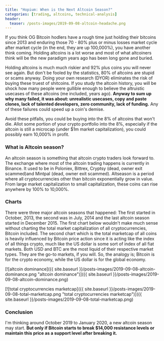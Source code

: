 ```yaml
---
title: "Hopium: When is the Next Altcoin Season?"
categories: [trading, altcoins, technical-analysis]
header:
  teaser: /posts-images/2019-09-08-altcoin-headache.png
---
```


If you think OG Bitcoin hodlers have a rough time just holding their bitcoins since 2013 and enduring those 70 - 80% plus or minus losses market cycle after
market cycle (in the end, they are up 100,000%), you have another think coming. Holding altcoins is a lot worse and most of what altcoiners think will be 
the new paradigm years ago has been long gone and buried. 

Holding altcoins is much much riskier and 92% plus coins you will never see again. But don't be fooled by the statistics, 80% of altcoins are stupid or scams anyway.
Doing your own research (DYOR) eliminates the risk of buying these truest of shitcoins. If you study the altcoin history, you will be shock how many people
were gullible enough to believe the altruistic usecases of these altcoins (me included, years ago). **Anyway to sum up why many failed, it was about: unrealistic
usecases, copy and paste clones, lack of talented developers, zero community, lack of funding.** Any of these failures could speed up a coin's demise.

Avoid these pitfalls, you could be buying into the 8% of altcoins that won't die. Allot some portion of your crypto portfolio into the 8%, especially if the 
altcoin is still a microcap (under $1m market capitalization), you could possibly earn 10,000% in profit.

### What is Altcoin season?

An altcoin season is something that altcoin crypto traders look forward to. The exchange where most of the altcoin trading happens is currently in Binance. 
It used to be in Poloniex, Bittrex, Cryptsy (dead, owner exit scammed)and Mintpal (dead, owner exit scammed). Altseason is a period where all cryptocurrencies
other than bitcoin exponentially grow in value. From large market capitalization to small capitalization, these coins can rise anywhere by 100% to 10,000%.

### Charts

There were three major altcoin seasons that happened: The first started in October, 2013, the second was in July, 2014 and the last altcoin season started in
December 2015. The first chart below wouldn't make much sense without charting the total market capitalization of all cryptocurrencies, Bitcoin included.
The second chart which is the total marketcap of all coins is heavily influenced by Bitcoin price action since it is acting like the index of all things 
crypto, much like the US dollar is some sort of index of all fiat markets. Both USD and BTC are the most liquid of their respective market types. They are the
go-to markets, if you will. So, the analogy is; Bitcoin is for the crypto economy, while the US dollar is for the global economy.

[![altcoin dominance]({{ site.baseurl }}/posts-images/2019-09-08-altcoin-dominance.png "altcoin dominance")]({{ site.baseurl }}/posts-images/2019-09-08-altcoin-dominance.png)

[![total cryptocurrencies marketcap]({{ site.baseurl }}/posts-images/2019-09-08-total-marketcap.png "total cryptocurrencies marketcap")]({{ site.baseurl }}/posts-images/2019-09-08-total-marketcap.png)

### Conclusion

I'm thinking around October 2019 to January 2020, a new altcoin season may start. **But only if Bitcoin starts to break $14,000 resistance levels or maintain
this price as a support level after breaking it.**